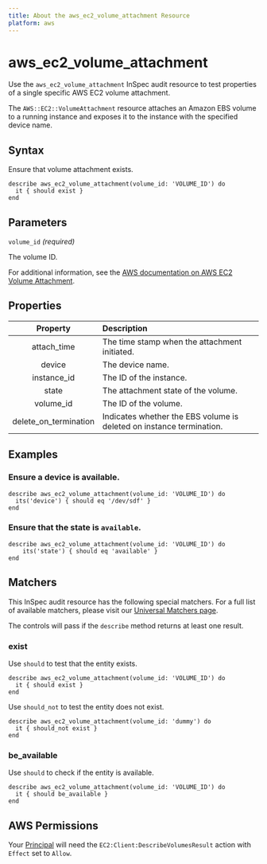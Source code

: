 ```yaml
---
title: About the aws_ec2_volume_attachment Resource
platform: aws
---
```


# aws_ec2_volume_attachment

Use the `aws_ec2_volume_attachment` InSpec audit resource to test properties of a single specific AWS EC2 volume attachment.

The `AWS::EC2::VolumeAttachment` resource attaches an Amazon EBS volume to a running instance and exposes it to the instance with the specified device name.

## Syntax

Ensure that volume attachment exists.

    describe aws_ec2_volume_attachment(volume_id: 'VOLUME_ID') do
      it { should exist }
    end

## Parameters

`volume_id` _(required)_

The volume ID.

For additional information, see the [AWS documentation on AWS EC2 Volume Attachment](https://docs.aws.amazon.com/AWSCloudFormation/latest/UserGuide/aws-properties-ec2-ebs-volumeattachment.html).

## Properties

| Property | Description |
| :---: | :--- |
| attach_time | The time stamp when the attachment initiated. |
| device | The device name. |
| instance_id | The ID of the instance. |
| state | The attachment state of the volume. |
| volume_id | The ID of the volume. |
| delete_on_termination | Indicates whether the EBS volume is deleted on instance termination. |

## Examples

### Ensure a device is available.

    describe aws_ec2_volume_attachment(volume_id: 'VOLUME_ID') do
      its('device') { should eq '/dev/sdf' }
    end

### Ensure that the state is `available`.

    describe aws_ec2_volume_attachment(volume_id: 'VOLUME_ID') do
        its('state') { should eq 'available' }
    end

## Matchers

This InSpec audit resource has the following special matchers. For a full list of available matchers, please visit our [Universal Matchers page](https://www.inspec.io/docs/reference/matchers/).

The controls will pass if the `describe` method returns at least one result.

### exist

Use `should` to test that the entity exists.

    describe aws_ec2_volume_attachment(volume_id: 'VOLUME_ID') do
      it { should exist }
    end

Use `should_not` to test the entity does not exist.

    describe aws_ec2_volume_attachment(volume_id: 'dummy') do
      it { should_not exist }
    end

### be_available

Use `should` to check if the entity is available.

    describe aws_ec2_volume_attachment(volume_id: 'VOLUME_ID') do
      it { should be_available }
    end

## AWS Permissions

Your [Principal](https://docs.aws.amazon.com/IAM/latest/UserGuide/intro-structure.html#intro-structure-principal) will need the `EC2:Client:DescribeVolumesResult` action with `Effect` set to `Allow`.
